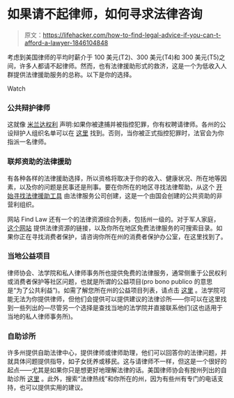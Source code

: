 # 如果请不起律师，如何寻求法律咨询

> 原文：<https://lifehacker.com/how-to-find-legal-advice-if-you-can-t-afford-a-lawyer-1846104848>

考虑到美国律师的平均时薪介于 100 美元(T2)、300 美元(T4)和 300 美元(T5)之间，许多人都请不起律师。然而，也有法律援助形式的救济，这是一个为低收入人群提供法律援助服务的总称。以下是你的选择。

Watch

### 公共辩护律师

这就像 [米兰达权利](https://en.wikipedia.org/wiki/Miranda_warning) 声明:如果你被逮捕并被指控犯罪，你有权聘请律师。各州的公设辩护人组织名单可以在 [这里](https://criminal.findlaw.com/criminal-legal-help/public-defenders-by-state.html) 找到。否则，当你被正式指控犯罪时，法官会为你指派一名律师。

### 联邦资助的法律援助

有各种各样的法律援助选择，所以资格将取决于你的收入、健康状况、所在地等因素，以及你的问题是民事还是刑事。要在你所在的地区寻找法律帮助，从这个 [开始寻找法律援助工具](https://www.lsc.gov/what-legal-aid/find-legal-aid) 由法律服务公司创建，这是一个由国会创建的公共资助的非营利组织。

网站 Find Law 还有一个的法律资源综合列表，包括州一级的。对于军人家庭， [这个网站](https://www.statesidelegal.org/) 提供法律资源的链接，以及你所在地区免费法律服务的可搜索目录。如果你正在寻找消费者保护，请咨询你所在州的消费者保护办公室，在这里找到了。

### **当地公益项目**

律师协会、法学院和私人律师事务所也提供免费的法律服务，通常侧重于公民权利或消费者保护等社区问题，也就是所谓的公益项目(pro bono publico 的意思是“为了公共利益”)。如需了解您所在州的公益项目列表，请点击 [这里](https://www.ncsc.org/topics/legal-services/legal-aid-pro-bono/state-links) 。法学院可能无法为你提供律师，但他们会提供可以提供建议的法律诊所——你可以在这里找到一些列出的—尽管另一个选择是查找当地的法学院并直接联系他们(这也适用于当地的私人律师事务所)。

### **自助诊所**

许多州提供自助法律中心，提供律师或律师助理，他们可以回答你的法律问题，并就具体问题提供指导，如子女抚养或移民。这与请律师不一样，但这是一个很好的起点——尤其是如果你只是想更好地理解法律的话。美国律师协会有按州列出的自助诊所 [这里](https://www.americanbar.org/groups/delivery_legal_services/resources/pro_se_unbundling_resource_center/self_service_centers/) 。此外，搜索“法律热线”和你所在的州，因为有些州有专门的电话支持，也可以提供实用的建议。
